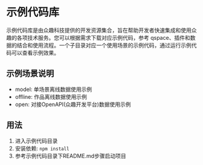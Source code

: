 # 示例代码库

示例代码库是由众趣科技提供的开发资源集合，旨在帮助开发者快速集成和使用众趣的各项技术服务。您可以根据需求下载对应示例代码，参考 qspace、插件和数据的结合和使用流程。一个子目录对应一个使用场景的示例代码，通过运行示例代码可以查看示例效果。

## 示例场景说明

- model: 单场景离线数据使用示例
- offline: 作品离线数据使用示例
- open: 对接OpenAPI(众趣开发平台)数据使用示例

## 用法

1. 进入示例代码目录
2. 安装依赖: `npm install`
3. 参考示例代码目录下README.md步骤启动项目